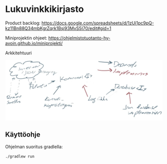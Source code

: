 # Lukuvinkkikirjasto

Product backlog:
<https://docs.google.com/spreadsheets/d/1zUi1pc9pQ-kz11Bn88Q34mbKgrZqrk1Bsj93MvS5I70/edit#gid=1>

Miniprojektin ohjeet: <https://ohjelmistotuotanto-hy-avoin.github.io/miniprojekti/>

Arkkitehtuuri

![arkkitehtuuri](docs/arkkitehtuuri.jpg)

## Käyttöohje

Ohjelman suoritus gradlella:

```bash
./gradlew run
```
